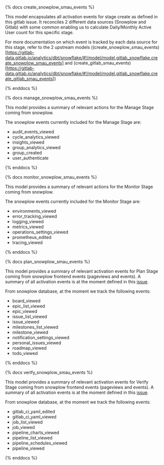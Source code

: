 {% docs create_snowplow_smau_events %}

This model encapsulates all activation events for stage create as defined in this gitlab issue. It reconciles 2 different data sources (Snowplow and Gitlab) with some common enabling us to calculate Daily/Monthly Active User count for this specific stage.

For more documentation on which event is tracked by each data source for this stage, refer to the 2 upstream models ((create_snowplow_smau_events)[https://gitlab-data.gitlab.io/analytics/dbt/snowflake/#!/model/model.gitlab_snowflake.create_snowplow_smau_events] and (create_gitlab_smau_events)[https://gitlab-data.gitlab.io/analytics/dbt/snowflake/#!/model/model.gitlab_snowflake.create_gitlab_smau_events])

{% enddocs %}


{% docs manage_snowplow_smau_events %}

This model provides a summary of relevant actions for the Manage Stage coming from snowplow.

The snowplow events currently included for the Manage Stage are:
* audit_events_viewed
* cycle_analytics_viewed
* insights_viewed
* group_analytics_viewed
* group_created
* user_authenticate

{% enddocs %}


{% docs monitor_snowplow_smau_events %}

This model provides a summary of relevant actions for the Monitor Stage coming from snowplow.

The snowplow events currently included for the Monitor Stage are:
* environments_viewed
* error_tracking_viewed
* logging_viewed
* metrics_viewed
* operations_settings_viewed
* prometheus_edited
* tracing_viewed

{% enddocs %}

{% docs plan_snowplow_smau_events %}

This model provides a summary of relevant activation events for Plan Stage coming from snowplow frontend events (pageviews and events). A summary of all activation events is at the moment defined in this [issue](https://gitlab.com/gitlab-org/telemetry/issues/48).

From snowplow database, at the moment we track the following events:

* board_viewed
* epic_list_viewed
* epic_viewed
* issue_list_viewed
* issue_viewed
* milestones_list_viewed
* milestone_viewed
* notification_settings_viewed
* personal_issues_viewed
* roadmap_viewed
* todo_viewed

{% enddocs %}

{% docs verify_snowplow_smau_events %}

This model provides a summary of relevant activation events for Verify Stage coming from snowplow frontend events (pageviews and events). A summary of all activation events is at the moment defined in this [issue](https://gitlab.com/gitlab-org/telemetry/issues/50).

From snowplow database, at the moment we track the following events:

* gitlab_ci_yaml_edited
* gitlab_ci_yaml_viewed
* job_list_viewed
* job_viewed
* pipeline_charts_viewed
* pipeline_list_viewed
* pipeline_schedules_viewed
* pipeline_viewed

{% enddocs %}
